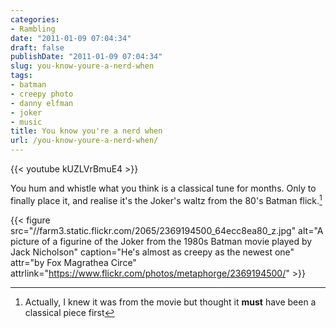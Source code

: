 ```yaml
---
categories:
- Rambling
date: "2011-01-09 07:04:34"
draft: false
publishDate: "2011-01-09 07:04:34"
slug: you-know-youre-a-nerd-when
tags:
- batman
- creepy photo
- danny elfman
- joker
- music
title: You know you're a nerd when
url: /you-know-youre-a-nerd-when/
---
```


{{< youtube kUZLVrBmuE4 >}}

You hum and whistle what you think is a classical tune for months. Only
to finally place it, and realise it's the Joker's waltz from the 80's
Batman flick.[^1]

{{< figure src="//farm3.static.flickr.com/2065/2369194500_64ecc8ea80_z.jpg" alt="A picture of a figurine of the Joker from the 1980s Batman movie played by Jack Nicholson" caption="He's almost as creepy as the newest one" attr="by Fox Magrathea Circe" attrlink="https://www.flickr.com/photos/metaphorge/2369194500/"  >}}

[^1]: Actually, I knew it was from the movie but thought it **must** have been a classical piece first
